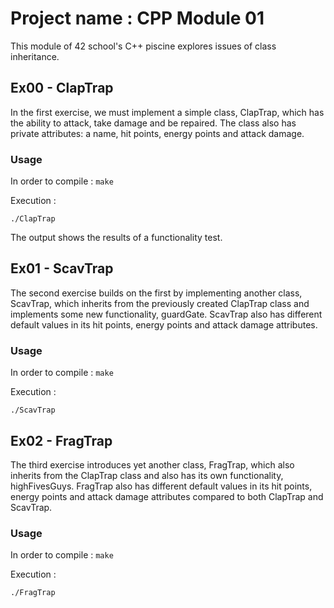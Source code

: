 # Project name : CPP Module 01

This module of 42 school's C++ piscine explores issues of class inheritance.

## Ex00 - ClapTrap
In the first exercise, we must implement a simple class, ClapTrap, which has the ability to attack, take damage and be repaired. The class also has private attributes: a name, hit points, energy points and attack damage.

### Usage

In order to compile : `make`

Execution :

```
./ClapTrap
```
The output shows the results of a functionality test.

## Ex01 - ScavTrap
The second exercise builds on the first by implementing another class, ScavTrap, which inherits from the previously created ClapTrap class and implements some new functionality, guardGate. ScavTrap also has different default values in its hit points, energy points and attack damage attributes.

### Usage

In order to compile : `make`

Execution :

```
./ScavTrap
```

## Ex02 - FragTrap
The third exercise introduces yet another class, FragTrap, which also inherits from the ClapTrap class and also has its own functionality, highFivesGuys. FragTrap also has different default values in its hit points, energy points and attack damage attributes compared to both ClapTrap and ScavTrap.

### Usage

In order to compile : `make`

Execution :

```
./FragTrap
```
